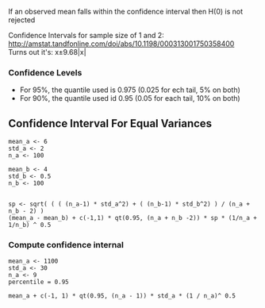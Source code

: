 
If an observed mean falls within the confidence interval then H(0) is not rejected

Confidence Intervals for sample size of 1 and 2:  
http://amstat.tandfonline.com/doi/abs/10.1198/000313001750358400  
Turns out it's: x±9.68|x|

### Confidence Levels
- For 95%, the quantile used is 0.975 (0.025 for ech tail, 5% on both)
- For 90%, the quantile used id 0.95 (0.05 for each tail, 10% on both)

## Confidence Interval For Equal Variances
```{R}
mean_a <- 6
std_a <- 2
n_a <- 100

mean_b <- 4
std_b <- 0.5
n_b <- 100


sp <- sqrt( ( ( (n_a-1) * std_a^2) + ( (n_b-1) * std_b^2) ) / (n_a + n_b - 2) )
(mean_a - mean_b) + c(-1,1) * qt(0.95, (n_a + n_b -2)) * sp * (1/n_a + 1/n_b) ^ 0.5
```

### Compute confidence internal
```{R}
mean_a <- 1100
std_a <- 30
n_a <- 9
percentile = 0.95

mean_a + c(-1, 1) * qt(0.95, (n_a - 1)) * std_a * (1 / n_a)^ 0.5
```
